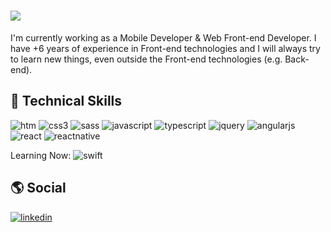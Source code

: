 # ![](https://media-exp3.licdn.com/dms/image/C4E16AQFBAnw5rJvB9A/profile-displaybackgroundimage-shrink_350_1400/0/1625620634511?e=1631145600&v=beta&t=YR9Ysy9o7VfbfCXGPOZJ70M53VQVzVlt2DJjHkQf1pQ)


I'm currently working as a Mobile Developer & Web Front-end Developer.
I have +6 years of experience in Front-end technologies and I will always try to learn new things, even outside the Front-end technologies (e.g. Back-end).

## :rocket: Technical Skills

![htm](https://img.shields.io/badge/-HTML-/?logoColor=white&color=orange&style=flat&logo=HTML5)
![css3](https://img.shields.io/badge/-CSS-/?logoColor=white&color=blue&style=flat&logo=CSS3)
![sass](https://img.shields.io/badge/-CSS-/?logoColor=white&color=CD6799&style=flat&logo=SASS)
![javascript](https://img.shields.io/badge/-Javascript-/?logoColor=white&color=yellow&style=flat&logo=JAVASCRIPT)
![typescript](https://img.shields.io/badge/-Typescript-/?logoColor=white&color=007acc&style=flat&logo=TYPESCRIPT)
![jquery](https://img.shields.io/badge/-jQuery-/?logoColor=white&color=0868AC&style=flat&logo=JQUERY)
![angularjs](https://img.shields.io/badge/-AngularJS-/?logoColor=white&color=dd1b16&style=flat&logo=ANGULARJS)
![react](https://img.shields.io/badge/-React-/?logoColor=white&color=blue&style=flat&logo=REACT)
![reactnative](https://img.shields.io/badge/-React%20Native-/?logoColor=white&color=3e9fb9&style=flat&logo=REACT)

Learning Now: 
![swift](https://img.shields.io/badge/-Swift-/?logoColor=white&color=F05138&style=flat&logo=SWIFT)

## :earth_americas: Social 

<a href="https://www.linkedin.com/in/pmafpinho/" target="_blank">![linkedin](https://img.shields.io/badge/-LinkedIn-/?logoColor=white&color=blue&style=flat&logo=LINKEDIN)</a>
